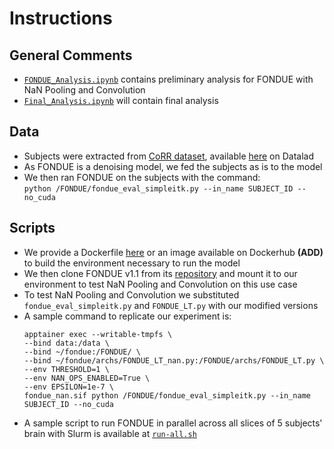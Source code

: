 # Instructions

## General Comments
* [`FONDUE_Analysis.ipynb`](https://github.com/InesGP/UNET-nan-operations/blob/main/fondue_usecase/FONDUE_Analysis.ipynb) contains preliminary analysis for FONDUE with NaN Pooling and Convolution
* [`Final_Analysis.ipynb`](https://github.com/InesGP/UNET-nan-operations/blob/main/Final_Analysis.ipynb) will contain final analysis

## Data
* Subjects were extracted from [CoRR dataset](https://fcon_1000.projects.nitrc.org/indi/CoRR/html/), available [here](https://datasets.datalad.org/?dir=/corr/RawDataBIDS) on Datalad
* As FONDUE is a denoising model, we fed the subjects as is to the model
* We then ran FONDUE on the subjects with the command: \
      ```
      python /FONDUE/fondue_eval_simpleitk.py --in_name SUBJECT_ID --no_cuda
      ```

## Scripts
* We provide a Dockerfile [here](https://github.com/InesGP/UNET-nan-operations/blob/main/fondue_usecase/Dockerfile) or an image available on Dockerhub **(ADD)** to build the environment necessary to run the model
* We then clone FONDUE v1.1 from its [repository](https://github.com/waadgo/FONDUE) and mount it to our environment to test NaN Pooling and Convolution on this use case
* To test NaN Pooling and Convolution we substituted `fondue_eval_simpleitk.py` and `FONDUE_LT.py` with our modified versions
* A sample command to replicate our experiment is:
  ```
  apptainer exec --writable-tmpfs \
  --bind data:/data \
  --bind ~/fondue:/FONDUE/ \
  --bind ~/fondue/archs/FONDUE_LT_nan.py:/FONDUE/archs/FONDUE_LT.py \
  --env THRESHOLD=1 \
  --env NAN_OPS_ENABLED=True \
  --env EPSILON=1e-7 \
  fondue_nan.sif python /FONDUE/fondue_eval_simpleitk.py --in_name SUBJECT_ID --no_cuda 
  ```
* A sample script to run FONDUE in parallel across all slices of 5 subjects' brain with Slurm is available at [`run-all.sh`](https://github.com/InesGP/UNET-nan-operations/blob/main/fondue_usecase/run-all.sh)
